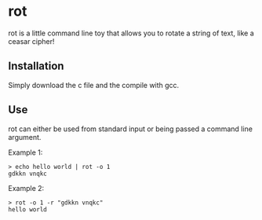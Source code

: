 # rot
rot is a little command line toy that allows you to rotate a string of text, like a ceasar cipher!

## Installation
Simply download the c file and the compile with gcc.

## Use
rot can either be used from standard input or being passed a command line argument.

Example 1:
```
> echo hello world | rot -o 1
gdkkn vnqkc
```

Example 2:
```
> rot -o 1 -r "gdkkn vnqkc"
hello world
```
